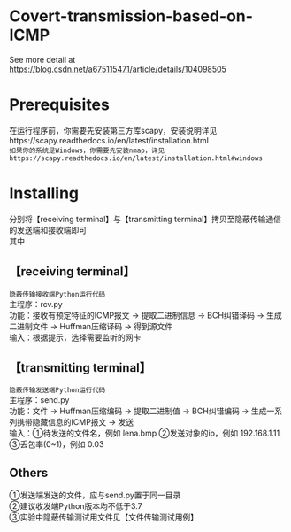 # Covert-transmission-based-on-ICMP
See more detail at https://blog.csdn.net/a675115471/article/details/104098505
# Prerequisites
在运行程序前，你需要先安装第三方库scapy，安装说明详见https://scapy.readthedocs.io/en/latest/installation.html  
`如果你的系统是Windows，你需要先安装nmap，详见https://scapy.readthedocs.io/en/latest/installation.html#windows`
# Installing
分别将【receiving terminal】与【transmitting terminal】拷贝至隐蔽传输通信的发送端和接收端即可  
其中  
## 【receiving terminal】
`隐蔽传输接收端Python运行代码`  
主程序：rcv.py  
功能：接收有预定特征的ICMP报文 -> 提取二进制信息 -> BCH纠错译码 -> 生成二进制文件 -> Huffman压缩译码 -> 得到源文件  
输入：根据提示，选择需要监听的网卡  
## 【transmitting terminal】
`隐蔽传输发送端Python运行代码`  
主程序：send.py  
功能：文件 -> Huffman压缩编码 -> 提取二进制值 -> BCH纠错编码 -> 生成一系列携带隐藏信息的ICMP报文 -> 发送  
输入：①待发送的文件名，例如 lena.bmp ②发送对象的ip，例如 192.168.1.11 ③丢包率(0~1)，例如 0.03  
## Others
①发送端发送的文件，应与send.py置于同一目录  
②建议收发端Python版本均不低于3.7  
③实验中隐蔽传输测试用文件见【文件传输测试用例】	
			


